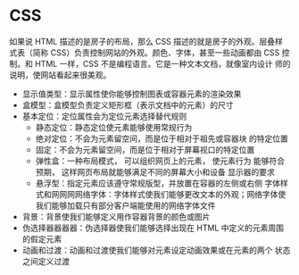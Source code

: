 # CSS

如果说 HTML 描述的是房子的布局，那么 CSS 描述的就是房子的外观。层叠样 式表（简称 CSS）负责控制网站的外观。颜色、字体，甚至一些动画都由 CSS 控制。和 HTML 一样，CSS 不是编程语言。它是一种文本文档，就像室内设计 师的说明，使网站看起来很美观。

- 显示值类型：显示属性使你能够控制图表或容器元素的渲染效果
- 盒模型：盒模型负责定义矩形框（表示文档中的元素）的尺寸
- 基本定位：定位属性会为定位元素选择替代规则
    - 静态定位：静态定位使元素能够使用常规行为
    - 绝对定位：不会为元素留空间，而是位于相对于祖先或容器块 的特定位置
    - 固定：不会为元素留空间，而是位于相对于屏幕视口的特定位置
    - 弹性盒：一种布局模式， 可以组织网页上的元素， 使元素行为 能够符合预期， 这样网页布局就能够满足不同的屏幕大小和设备 显示器的要求 
    - 悬浮型：指定元素应该遵守常规版型，并放置在容器的左侧或右侧 字体样式和⽹网⽹网络字体：字体样式使我们能够更改文本的外观；网络字体使 我们能够加载只有部分客户端能使用的网络字体文件
- 背景：背景使我们能够定义用作容器背景的颜色或图片
- 伪选择器器器器：伪选择器使我们能够选择出现在 HTML 中定义的元素周围的假定元素
- 动画和过渡：动画和过渡使我们能够对元素设定动画效果或在元素的两个 状态之间定义过渡